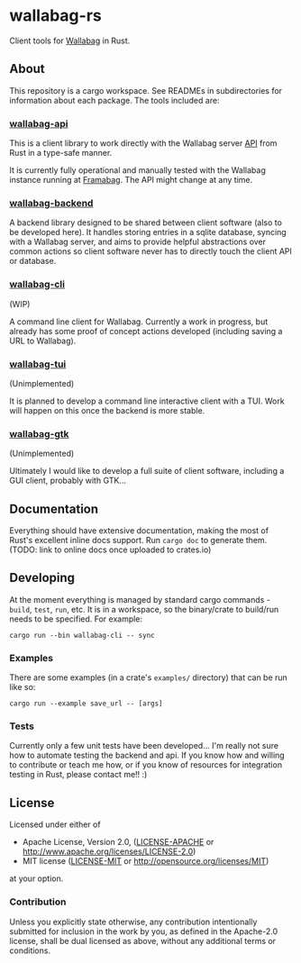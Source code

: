 # wallabag-rs

Client tools for [Wallabag][wallabag] in Rust.


## About

This repository is a cargo workspace. See READMEs in subdirectories for
information about each package. The tools included are:

### [wallabag-api](wallabag-api/)

This is a client library to work directly with the Wallabag server
[API][api-docs] from Rust in a type-safe manner.

It is currently fully operational and manually tested with the Wallabag
instance running at [Framabag][framabag]. The API might change at any time.


### [wallabag-backend](wallabag-backend/)

A backend library designed to be shared between client software (also to be
developed here). It handles storing entries in a sqlite database, syncing with
a Wallabag server, and aims to provide helpful abstractions over common
actions so client software never has to directly touch the client API or
database.

### [wallabag-cli](wallabag-cli/)

(WIP)

A command line client for Wallabag. Currently a work in progress, but already
has some proof of concept actions developed (including saving a URL to
Wallabag).


### [wallabag-tui](wallabag-tui/)

(Unimplemented)

It is planned to develop a command line interactive client with a TUI. Work
will happen on this once the backend is more stable.


### [wallabag-gtk](wallabag-gtk/)

(Unimplemented)

Ultimately I would like to develop a full suite of client software, including a
GUI client, probably with GTK...


## Documentation

Everything should have extensive documentation, making the most of Rust's
excellent inline docs support. Run `cargo doc` to generate them. (TODO: link to
online docs once uploaded to crates.io)

## Developing

At the moment everything is managed by standard cargo commands - `build`,
`test`, `run`, etc. It is in a workspace, so the binary/crate to build/run
needs to be specified. For example:

```
cargo run --bin wallabag-cli -- sync
```

### Examples

There are some examples (in a crate's `examples/` directory) that can be run
like so:

```
cargo run --example save_url -- [args]
```


### Tests

Currently only a few unit tests have been developed... I'm really not sure how
to automate testing the backend and api. If you know how and willing to
contribute or teach me how, or if you know of resources for integration testing
in Rust, please contact me!! :)



## License

Licensed under either of

* Apache License, Version 2.0, ([LICENSE-APACHE](LICENSE-APACHE) or http://www.apache.org/licenses/LICENSE-2.0)
* MIT license ([LICENSE-MIT](LICENSE-MIT) or http://opensource.org/licenses/MIT)

at your option.

### Contribution

Unless you explicitly state otherwise, any contribution intentionally submitted
for inclusion in the work by you, as defined in the Apache-2.0 license, shall
be dual licensed as above, without any additional terms or conditions.


[wallabag]: https://wallabag.org/
[api-docs]: https://doc.wallabag.org/en/developer/api/readme.html
[framabag]: https://framabag.org/
